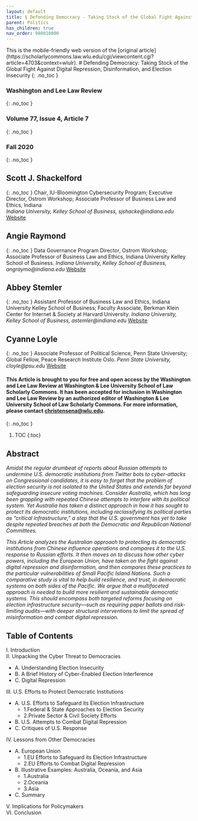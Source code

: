 ```yaml
---
layout: default
title: § Defending Democracy - Taking Stock of the Global Fight Against Digital Repression, Disinformation, and Election Insecurity  
parent: Politics 
has_children: true
nav_order: 980010000 
---
```

<style>
.dont-break-out {
  /* These are technically the same, but use both */
  overflow-wrap: break-word;
  word-wrap: break-word;

  -ms-word-break: break-all;
  /* This is the dangerous one in WebKit, as it breaks things wherever */
  word-break: break-all;
  /* Instead use this non-standard one: */
  word-break: break-word;
}
</style>

<div class="dont-break-out" markdown="1">
This is the mobile-friendly web version of the [original article](https://scholarlycommons.law.wlu.edu/cgi/viewcontent.cgi?article=4703&context=wlulr).
# Defending Democracy: Taking Stock of the Global Fight Against Digital Repression, Disinformation, and Election Insecurity 
{: .no_toc }

### Washington and Lee Law Review
{: .no_toc }
### Volume 77, Issue 4, Article 7  
{: .no_toc }

### Fall 2020
{: .no_toc }

## Scott J. Shackelford  
{: .no_toc }
Chair, IU-Bloomington Cybersecurity Program; Executive Director, Ostrom Workshop; Associate Professor of Business Law and Ethics, Indiana  
_Indiana University, Kelley School of Business, sjshacke@indiana.edu_
[Website](https://kelley.iu.edu/faculty-research/faculty-directory/profile.html?id=SJSHACKE)
## Angie Raymond
{: .no_toc }
Data Governance Program Director, Ostrom Workshop; Associate Professor of Business Law and Ethics, Indiana University Kelley School of Business.
_Indiana University, Kelley School of Business, angraymo@indiana.edu_
[Website](https://kelley.iu.edu/faculty-research/faculty-directory/profile.html?id=ANGRAYMO)

## Abbey Stemler
{: .no_toc }
Assistant Professor of Business Law and Ethics, Indiana University Kelley School of Business; Faculty Associate, Berkman Klein Center for Internet & Society at Harvard University.
_Indiana University, Kelley School of Business, astemler@indiana.edu_
[Website](https://cyber.harvard.edu/people/abbey-stemler)

## Cyanne Loyle
{: .no_toc }
Associate Professor of Political Science, Penn State University; Global Fellow, Peace Research Institute Oslo.
_Penn State University, cloyle@psu.edu_ 
[Website](https://www.cyanneloyle.com/)

#### This Article is brought to you for free and open access by the Washington and Lee Law Review at Washington & Lee University School of Law Scholarly Commons. It has been accepted for inclusion in Washington and Lee Law Review by an authorized editor of Washington & Lee University School of Law Scholarly Commons. For more information, please contact christensena@wlu.edu. 
{: .no_toc }  

1. TOC
{:toc}

## Abstract

*Amidst the regular drumbeat of reports about Russian attempts to undermine U.S. democratic institutions from Twitter bots to cyber-attacks on Congressional candidates, it is easy to forget that the problem of election security is not isolated to the United States and extends far beyond safeguarding insecure voting machines. Consider Australia, which has long been grappling with repeated Chinese attempts to interfere with its political system. Yet Australia has taken a distinct approach in how it has sought to protect its democratic institutions, including reclassifying its political parties as “critical infrastructure,” a step that the U.S. government has yet to take despite repeated breaches at both the Democratic and Republican National Committees.*

*This Article analyzes the Australian approach to protecting its democratic institutions from Chinese influence operations and compares it to the U.S. response to Russian efforts. It then moves on to discuss how other cyber powers, including the European Union, have taken on the fight against digital repression and disinformation, and then compares these practices to the particular vulnerabilities of Small Pacific Island Nations. Such a comparative study is vital to help build resilience, and trust, in democratic systems on both sides of the Pacific. We argue that a multifaceted approach is needed to build more resilient and sustainable democratic systems. This should encompass both targeted reforms focusing on election infrastructure security—such as requiring paper ballots and risk-limiting audits—with deeper structural interventions to limit the spread of misinformation and combat digital repression.*

## Table of Contents

I. Introduction  
II. Unpacking the Cyber Threat to Democracies
- A. Understanding Election Insecurity
- B. A Brief History of Cyber-Enabled Election
Interference
- C. Digital Repression

III. U.S. Efforts to Protect Democratic Institutions 
- A. U.S. Efforts to Safeguard its Election Infrastructure
    - 1.Federal & State Approaches to Election Security
    - 2.Private Sector & Civil Society Efforts
- B. U.S. Attempts to Combat Digital Repression
- C. Critiques of U.S. Response

IV. Lessons from Other Democracies
- A. European Union
    - 1.EU Efforts to Safeguard its Election Infrastructure
    - 2.EU Efforts to Combat Digital Repression
- B. Illustrative Examples: Australia, Oceania, and Asia
    - 1.Australia
    - 2.Oceania
    - 3.Asia
- C. Summary

V. Implications for Policymakers  
VI. Conclusion

</div>
